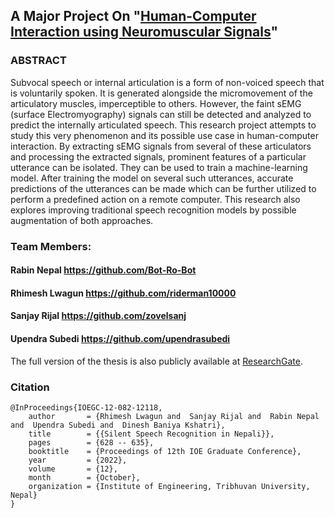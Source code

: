 
## A Major Project On "[Human-Computer Interaction using Neuromuscular Signals](http://conference.ioe.edu.np/publications/ioegc12/IOEGC-12-082-12118.pdf)"

### ABSTRACT
Subvocal speech or internal articulation is a form of non-voiced speech that is voluntarily
spoken. It is generated alongside the micromovement of the articulatory muscles, imperceptible to others. However, the faint sEMG (surface Electromyography) signals
can still be detected and analyzed to predict the internally articulated speech. This
research project attempts to study this very phenomenon and its possible use case in
human-computer interaction. By extracting sEMG signals from several of these
articulators and processing the extracted signals, prominent features of a particular
utterance can be isolated. They can be used to train a machine-learning model. After training
the model on several such utterances, accurate predictions of the utterances can be made
which can be further utilized to perform a predefined action on a remote computer. This
research also explores improving traditional speech recognition models by possible
augmentation of both approaches.

### Team Members: 
#### Rabin Nepal https://github.com/Bot-Ro-Bot
#### Rhimesh Lwagun https://github.com/riderman10000
#### Sanjay Rijal https://github.com/zovelsanj
#### Upendra Subedi https://github.com/upendrasubedi

The full version of the thesis is also publicly available at [ResearchGate](https://www.researchgate.net/publication/380073456_A_Major_Project_Report_On_Human-Computer_Interaction_Using_Neuromuscular_Signals).
### Citation
```
@InProceedings{IOEGC-12-082-12118,
    author       = {Rhimesh Lwagun and  Sanjay Rijal and  Rabin Nepal and  Upendra Subedi and  Dinesh Baniya Kshatri},
    title        = {{Silent Speech Recognition in Nepali}},
    pages        = {628 -- 635},
    booktitle    = {Proceedings of 12th IOE Graduate Conference},
    year         = {2022},
    volume       = {12},
    month        = {October},
    organization = {Institute of Engineering, Tribhuvan University, Nepal}
}
```
